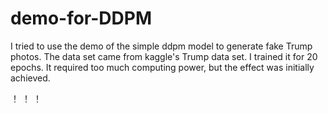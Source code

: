 # demo-for-DDPM

I tried to use the demo of the simple ddpm model to generate fake Trump photos. The data set came from kaggle's Trump data set. I trained it for 20 epochs. It required too much computing power, but the effect was initially achieved.

！[](https://github.com/Songyu8/demo-for-DDPM/blob/master/trump.jpg)
！[](https://github.com/Songyu8/demo-for-DDPM/blob/master/output.png)
！[](https://github.com/Songyu8/demo-for-DDPM/blob/master/noise.png)
